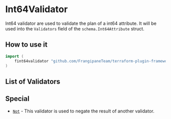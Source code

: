 # Int64Validator

Int64 validator are used to validate the plan of a int64 attribute.
It will be used into the `Validators` field of the `schema.Int64Attribute` struct.

## How to use it

```go
import (
    fint64validator "github.com/FrangipaneTeam/terraform-plugin-framework-validators/int64validator"
)
```

## List of Validators

## Special

- [`Not`](not.md) - This validator is used to negate the result of another validator.
